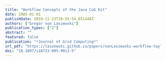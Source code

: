 ```yaml
---
title: "Workflow Concepts of the Java CoG Kit"
date: 2005-01-01
publishDate: 2019-11-23T10:55:54.851448Z
authors: ["Gregor von Laszewski"]
publication_types: ["2"]
abstract: ""
featured: false
publication: "*Journal of Grid Computing*"
url_pdf: "https://laszewski.github.io/papers/vonLaszewski-workflow-taylor-anl.pdf"
doi: "10.1007/s10723-005-9013-5"
---
```


